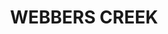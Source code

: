 ---
lastmod: '2025-04-06T06:05:20+00:00'
latitude: -32.58240999
layout: suburb
longitude: 151.5127294
postcode: '2421'
state: NSW
title: WEBBERS CREEK
url: /nsw/webbers-creek/
---